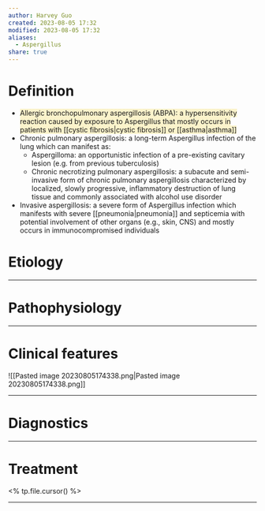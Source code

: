 ```yaml
---
author: Harvey Guo
created: 2023-08-05 17:32
modified: 2023-08-05 17:32
aliases:
  - Aspergillus
share: true
---
```

# Definition
- <span style="background:rgba(240, 200, 0, 0.2)">Allergic bronchopulmonary aspergillosis (ABPA): a hypersensitivity reaction caused by exposure to Aspergillus that mostly occurs in patients with [[cystic fibrosis|cystic fibrosis]] or [[asthma|asthma]]</span>
- Chronic pulmonary aspergillosis: a long-term Aspergillus infection of the lung which can manifest as:
	- Aspergilloma: an opportunistic infection of a pre-existing cavitary lesion (e.g. from previous tuberculosis)
	- Chronic necrotizing pulmonary aspergillosis: a subacute and semi-invasive form of chronic pulmonary aspergillosis characterized by localized, slowly progressive, inflammatory destruction of lung tissue and commonly associated with alcohol use disorder
- Invasive aspergillosis: a severe form of Aspergillus infection which manifests with severe [[pneumonia|pneumonia]] and septicemia with potential involvement of other organs (e.g., skin, CNS) and mostly occurs in immunocompromised individuals
# Etiology


---
# Pathophysiology


---
# Clinical features
![[Pasted image 20230805174338.png|Pasted image 20230805174338.png]]

---
# Diagnostics


---
# Treatment
<% tp.file.cursor() %>

---
